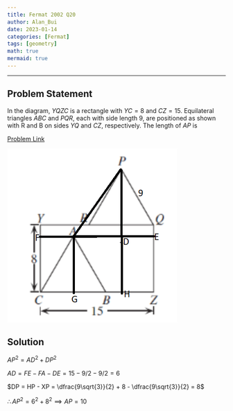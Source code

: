```yaml
---
title: Fermat 2002 Q20    
author: Alan_Bui    
date: 2023-01-14
categories: [Fermat]
tags: [geometry]
math: true    
mermaid: true  
---
```


---
## Problem Statement

In the diagram, $YQZC$ is a rectangle with $YC = 8$ and $CZ = 15$. Equilateral triangles $ABC$ and $PQR$, each with side length 9, are positioned as shown with R and B on sides $YQ$ and $CZ$, respectively. The length of $AP$ is

[Problem Link](https://cemc.uwaterloo.ca/contests/past_contests/2002/2002FermatContest.pdf)

![Problem Diagram](/assets/diagrams/fermat2002q20.png)

## Solution

$AP^2 = AD^2 + DP^2$

$AD = FE - FA - DE = 15 - 9/2 - 9/2 = 6$

$DP = HP - XP = \dfrac{9\sqrt{3}}{2} + 8 - \dfrac{9\sqrt{3}}{2} = 8$

$\therefore AP^2 = 6^2 + 8^2 \implies AP = 10$